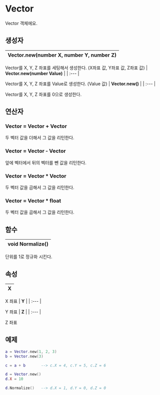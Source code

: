 # **Vector**


Vector 객체에요. 
## **생성자**

| **Vector.new(number X, number Y, number Z)** |
| :--- |

Vector를 X, Y, Z 좌표를 세팅해서 생성한다. (X좌표 값, Y좌표 값, Z좌표 값) 
| **Vector.new(number Value)** |
| :--- |

Vector를 X, Y, Z 좌표를 Value로 생성한다. (Value 값) 
| **Vector.new()** |
| :--- |

Vector를 X, Y, Z 좌표를 0으로 생성한다. 
## **연산자**

### **Vector = Vector + Vector**


두 벡터 값을 더해서 그 값을 리턴한다. 
### **Vector = Vector - Vector**


앞에 벡터에서 뒤의 벡터를 뺀 값을 리턴한다. 
### **Vector = Vector * Vector**


두 벡터 값을 곱해서 그 값을 리턴한다. 
### **Vector = Vector * float**


두 벡터 값을 곱해서 그 값을 리턴한다. 
## **함수**

| **void Normalize()** |
| :--- |

단위를 1로 정규화 시킨다. 
## **속성**

| **X** |
| :--- |

X 좌표 
| **Y** |
| :--- |

Y 좌표 
| **Z** |
| :--- |

Z 좌표 
## **예제**


```lua
a = Vector.new(1, 2, 3)
b = Vector.new(3)

c = a + b		--> c.X = 4, c.Y = 5, c.Z = 6

d = Vector.new()
d.X = 10

d.Normalize()   --> d.X = 1, d.Y = 0, d.Z = 0
```
